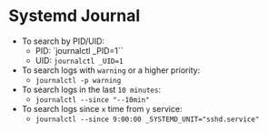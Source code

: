 # Systemd Journal

- To search by PID/UID:  
	- PID: `journalctl _PID=1``  
	- UID: `journalctl _UID=1`  
- To search logs with `warning` or a higher priority:  
	- `journalctl -p warning`  
- To search logs in the last `10 minutes`:  
	- `journalctl --since "--10min"`  
- To search logs since `x` time from `y` service:  
	- `journalctl --since 9:00:00 _SYSTEMD_UNIT="sshd.service"`  
